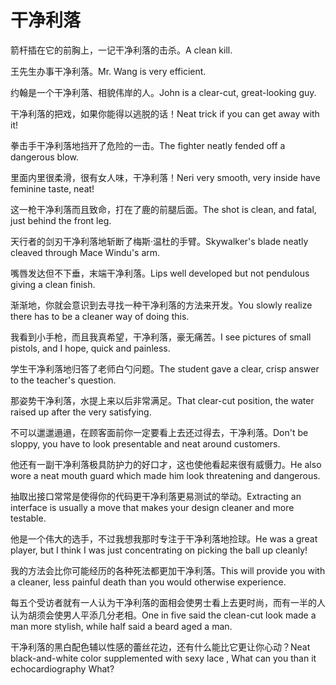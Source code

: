 # 干净利落

<p><span class="chinese">箭杆插在它的前胸上，一记干净利落的击杀。</span><span class="english">A clean kill.</span></p>

<p><span class="chinese">王先生办事干净利落。</span><span class="english">Mr. Wang is very efficient.</span></p>

<p><span class="chinese">约翰是一个干净利落、相貌伟岸的人。</span><span class="english">John is a clear-cut, great-looking guy.</span></p>

<p><span class="chinese">干净利落的把戏，如果你能得以逃脱的话！</span><span class="english">Neat trick if you can get away with it!</span></p>

<p><span class="chinese">拳击手干净利落地挡开了危险的一击。</span><span class="english">The fighter neatly fended off a dangerous blow.</span></p>

<p><span class="chinese">里面内里很柔滑，很有女人味，干净利落！</span><span class="english">Neri very smooth, very inside have feminine taste, neat!</span></p>

<p><span class="chinese">这一枪干净利落而且致命，打在了鹿的前腿后面。</span><span class="english">The shot is clean, and fatal, just behind the front leg.</span></p>

<p><span class="chinese">天行者的剑刃干净利落地斩断了梅斯·温杜的手臂。</span><span class="english">Skywalker's blade neatly cleaved through Mace Windu's arm.</span></p>

<p><span class="chinese">嘴唇发达但不下垂，末端干净利落。</span><span class="english">Lips well developed but not pendulous giving a clean finish.</span></p>

<p><span class="chinese">渐渐地，你就会意识到去寻找一种干净利落的方法来开发。</span><span class="english">You slowly realize there has to be a cleaner way of doing this.</span></p>

<p><span class="chinese">我看到小手枪，而且我真希望，干净利落，豪无痛苦。</span><span class="english">I see pictures of small pistols, and I hope, quick and painless.</span></p>

<p><span class="chinese">学生干净利落地归答了老师白勺问题。</span><span class="english">The student gave a clear, crisp answer to the teacher's question.</span></p>

<p><span class="chinese">那姿势干净利落，水提上来以后非常满足。</span><span class="english">That clear-cut position, the water raised up after the very satisfying.</span></p>

<p><span class="chinese">不可以邋邋遢遢，在顾客面前你一定要看上去还过得去，干净利落。</span><span class="english">Don't be sloppy, you have to look presentable and neat around customers.</span></p>

<p><span class="chinese">他还有一副干净利落极具防护力的好口才，这也使他看起来很有威慑力。</span><span class="english">He also wore a neat mouth guard which made him look threatening and dangerous.</span></p>

<p><span class="chinese">抽取出接口常常是使得你的代码更干净利落更易测试的举动。</span><span class="english">Extracting an interface is usually a move that makes your design cleaner and more testable.</span></p>

<p><span class="chinese">他是一个伟大的选手，不过我想我那时专注于干净利落地捡球。</span><span class="english">He was a great player, but I think I was just concentrating on picking the ball up cleanly!</span></p>

<p><span class="chinese">我的方法会比你可能经历的各种死法都更加干净利落。</span><span class="english">This will provide you with a cleaner, less painful death than you would otherwise experience.</span></p>

<p><span class="chinese">每五个受访者就有一人认为干净利落的面相会使男士看上去更时尚，而有一半的人认为胡须会使男人平添几分老相。</span><span class="english">One in five said the clean-cut look made a man more stylish, while half said a beard aged a man.</span></p>

<p><span class="chinese">干净利落的黑白配色辅以性感的蕾丝花边，还有什么能比它更让你心动？</span><span class="english">Neat black-and-white color supplemented with sexy lace , What can you than it echocardiography What?</span></p>

